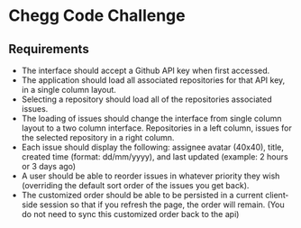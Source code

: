 # Chegg Code Challenge

## Requirements
* The interface should accept a Github API key when first accessed.
* The application should load all associated repositories for that API key, in a single
column layout.
* Selecting a repository should load all of the repositories associated issues.
* The loading of issues should change the interface from single column layout to a
two column interface. Repositories in a left column, issues for the selected
repository in a right column.
* Each issue should display the following: assignee avatar (40x40), title, created
time (format: dd/mm/yyyy), and last updated (example: 2 hours or 3 days ago)
* A user should be able to reorder issues in whatever priority they wish (overriding
the default sort order of the issues you get back).
* The customized order should be able to be persisted in a current client‐side
session so that if you refresh the page, the order will remain. (You do not need to sync this customized order back to the api)
